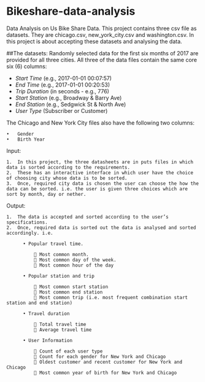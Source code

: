# Bikeshare-data-analysis
Data Analysis on Us Bike Share Data. This project contains three csv file as datasets. They are chicago.csv, new_york_city.csv and washington.csv. In this project is about accepting these datasets and analysing the data.

##The datasets:
Randomly selected data for the first six months of 2017 are provided for all three cities. All three of the data files contain the same core six (6) columns:

* _Start Time_ (e.g., 2017-01-01 00:07:57)
* _End Time_ (e.g., 2017-01-01 00:20:53)
* _Trip Duration_ (in seconds - e.g., 776)
* _Start Station_ (e.g., Broadway & Barry Ave)
* _End Station_ (e.g., Sedgwick St & North Ave)
* _User Type_ (Subscriber or Customer)

The Chicago and New York City files also have the following two columns:

    •	Gender
    •	Birth Year

Input:

    1.	In this project, the three datasheets are in puts files in which data is sorted according to the requirements.
    2.	These has an interactive interface in which user have the choice of choosing city whose data is to be sorted.
    3.	Once, required city data is chosen the user can choose the how the data can be sorted. i.e. the user is given three choices which are sort by month, day or nether.
    
Output:

    1.	The data is accepted and sorted according to the user’s specifications.
    2.	Once, required data is sorted out the data is analysed and sorted accordingly. i.e. 
    
          •	Popular travel time.
          
              	Most common month.
              	Most common day of the week.
              	Most common hour of the day
              
          •	Popular station and trip
          
              	Most common start station
              	Most common end station
              	Most common trip (i.e. most frequent combination start station and end station)
              
          •	Travel duration 
          
              	Total travel time 
              	Average travel time
              
          •	User Information
          
              	Count of each user type
              	Count for each gender for New York and Chicago 
              	Oldest customer and recent customer for New York and Chicago
              	Most common year of birth for New York and Chicago
